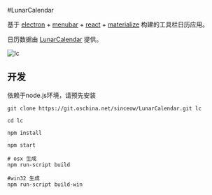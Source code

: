 #LunarCalendar

基于 [electron](https://github.com/atom/electron) + [menubar](https://github.com/maxogden/menubar) + [react](https://github.com/facebook/react) + [materialize](https://github.com/Dogfalo/materialize) 
构建的工具栏日历应用。


日历数据由 [LunarCalendar](https://github.com/zzyss86/LunarCalendar) 提供。


![lc](https://git.oschina.net/sinceow/LunarCalendar/attach_files/download?i=12944&u=http%3A%2F%2Ffiles.git.oschina.net%2Fgroup1%2FM00%2F00%2F82%2FfMqNk1WLe8KAel2wAAJt9FC04m8699.png%3Ftoken%3D55ba04e323b5739c9cdbcceeac5e8f7d%26ts%3D1435208627%26filename%3Dlc.png)

## 开发

依赖于node.js环境，请预先安装

```
git clone https://git.oschina.net/sinceow/LunarCalendar.git lc

cd lc

npm install

npm start

# osx 生成
npm run-script build

#win32 生成
npm run-script build-win
```